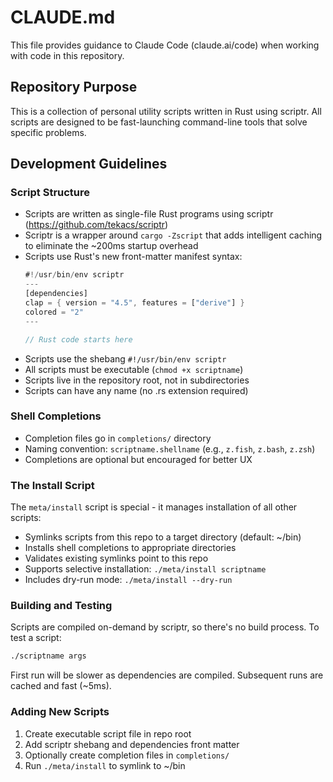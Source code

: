 # CLAUDE.md

This file provides guidance to Claude Code (claude.ai/code) when working with code in this repository.

## Repository Purpose

This is a collection of personal utility scripts written in Rust using scriptr. All scripts are designed to be fast-launching command-line tools that solve specific problems.

## Development Guidelines

### Script Structure
- Scripts are written as single-file Rust programs using scriptr (https://github.com/tekacs/scriptr)
- Scriptr is a wrapper around `cargo -Zscript` that adds intelligent caching to eliminate the ~200ms startup overhead
- Scripts use Rust's new front-matter manifest syntax:
  ```rust
  #!/usr/bin/env scriptr
  ---
  [dependencies]
  clap = { version = "4.5", features = ["derive"] }
  colored = "2"
  ---
  
  // Rust code starts here
  ```
- Scripts use the shebang `#!/usr/bin/env scriptr`
- All scripts must be executable (`chmod +x scriptname`)
- Scripts live in the repository root, not in subdirectories
- Scripts can have any name (no .rs extension required)

### Shell Completions
- Completion files go in `completions/` directory
- Naming convention: `scriptname.shellname` (e.g., `z.fish`, `z.bash`, `z.zsh`)
- Completions are optional but encouraged for better UX

### The Install Script
The `meta/install` script is special - it manages installation of all other scripts:
- Symlinks scripts from this repo to a target directory (default: ~/bin)
- Installs shell completions to appropriate directories
- Validates existing symlinks point to this repo
- Supports selective installation: `./meta/install scriptname`
- Includes dry-run mode: `./meta/install --dry-run`

### Building and Testing
Scripts are compiled on-demand by scriptr, so there's no build process. To test a script:
```bash
./scriptname args
```

First run will be slower as dependencies are compiled. Subsequent runs are cached and fast (~5ms).

### Adding New Scripts
1. Create executable script file in repo root
2. Add scriptr shebang and dependencies front matter
3. Optionally create completion files in `completions/`
4. Run `./meta/install` to symlink to ~/bin
